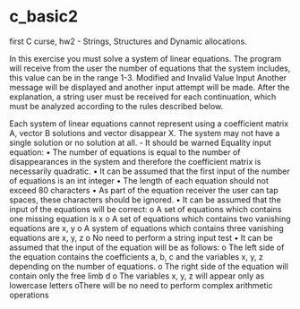 # c_basic2
first C curse, hw2 - Strings, Structures and Dynamic allocations.

In this exercise you must solve a system of linear equations.
The program will receive from the user the number of equations that the system includes, this value can be in the range 1-3.
Modified and Invalid Value Input Another message will be displayed and another input attempt will be made.
After the explanation, a string user must be received for each continuation, which must be analyzed according to the rules described below.

Each system of linear equations cannot represent using a coefficient matrix A, vector B solutions and vector disappear X.
The system may not have a single solution or no solution at all. - It should be warned
Equality input equation:
• The number of equations is equal to the number of disappearances in the system and therefore the coefficient matrix is necessarily quadratic.
• It can be assumed that the first input of the number of equations is an int integer
• The length of each equation should not exceed 80 characters
• As part of the equation receiver the user can tap spaces, these characters should be ignored.
• It can be assumed that the input of the equations will be correct:
  o A set of equations which contains one missing equation is x
  o A set of equations which contains two vanishing equations are x, y
  o A system of equations which contains three vanishing equations are x, y, z
  o No need to perform a string input test
• It can be assumed that the input of the equation will be as follows:
  o The left side of the equation contains the coefficients a, b, c and the variables x, y, z depending on the number of equations.
  o The right side of the equation will contain only the free limb d
  o The variables x, y, z will appear only as lowercase letters
  oThere will be no need to perform complex arithmetic operations

